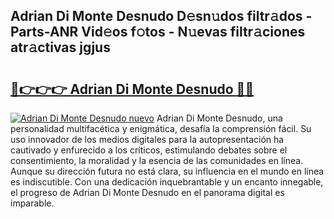 ## Adrian Di Monte Desnudo D𝚎sn𝚞dos filtr𝚊dos - Parts-ANR Vid𝚎os f𝚘tos - N𝚞evas filtr𝚊ciones atr𝚊ctivas jgjus

# <h2><a href="http://mb90c8.tromn.icu/?c=Adrian+Di+Monte+Desnudo">🔗👉👉👉 Adrian Di Monte Desnudo 🔗🔗</a></h2>

[![Adrian Di Monte Desnudo nuevo](https://i.imgur.com/pEAQMta.gif)](http://mb90c8.tromn.icu/?c=Adrian+Di+Monte+Desnudo)
Adrian Di Monte Desnudo, una personalidad multifacética y enigmática, desafía la comprensión fácil. Su uso innovador de los medios digitales para la autopresentación ha cautivado y enfurecido a los críticos, estimulando debates sobre el consentimiento, la moralidad y la esencia de las comunidades en línea. Aunque su dirección futura no está clara, su influencia en el mundo en línea es indiscutible. Con una dedicación inquebrantable y un encanto innegable, el progreso de Adrian Di Monte Desnudo en el panorama digital es imparable.
